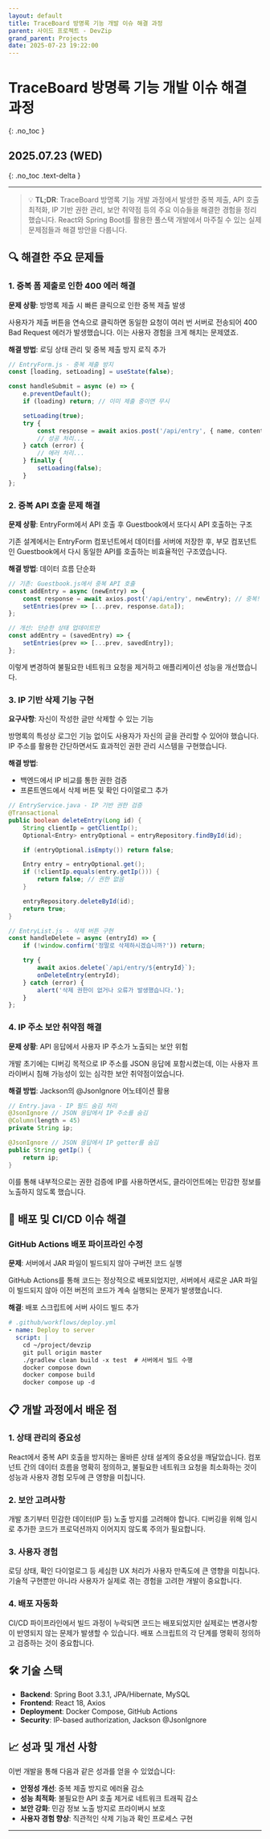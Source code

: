 ```yaml
---
layout: default
title: TraceBoard 방명록 기능 개발 이슈 해결 과정
parent: 사이드 프로젝트 - DevZip
grand_parent: Projects
date: 2025-07-23 19:22:00
---
```


# TraceBoard 방명록 기능 개발 이슈 해결 과정
{: .no_toc }

## 2025.07.23 (WED)
{: .no_toc .text-delta }

---

> 💡 **TL;DR**: TraceBoard 방명록 기능 개발 과정에서 발생한 중복 제출, API 호출 최적화, IP 기반 권한 관리, 보안 취약점 등의 주요 이슈들을 해결한 경험을 정리했습니다. React와 Spring Boot를 활용한 풀스택 개발에서 마주칠 수 있는 실제 문제점들과 해결 방안을 다룹니다.

## 🔍 해결한 주요 문제들

### 1. 중복 폼 제출로 인한 400 에러 해결

**문제 상황**: 방명록 제출 시 빠른 클릭으로 인한 중복 제출 발생

사용자가 제출 버튼을 연속으로 클릭하면 동일한 요청이 여러 번 서버로 전송되어 400 Bad Request 에러가 발생했습니다. 이는 사용자 경험을 크게 해치는 문제였죠.

**해결 방법**: 로딩 상태 관리 및 중복 제출 방지 로직 추가

```javascript
// EntryForm.js - 중복 제출 방지
const [loading, setLoading] = useState(false);

const handleSubmit = async (e) => {
    e.preventDefault();
    if (loading) return; // 이미 제출 중이면 무시

    setLoading(true);
    try {
        const response = await axios.post('/api/entry', { name, content });
        // 성공 처리...
    } catch (error) {
        // 에러 처리...
    } finally {
        setLoading(false);
    }
};
```

### 2. 중복 API 호출 문제 해결

**문제 상황**: EntryForm에서 API 호출 후 Guestbook에서 또다시 API 호출하는 구조

기존 설계에서는 EntryForm 컴포넌트에서 데이터를 서버에 저장한 후, 부모 컴포넌트인 Guestbook에서 다시 동일한 API를 호출하는 비효율적인 구조였습니다.

**해결 방법**: 데이터 흐름 단순화

```javascript
// 기존: Guestbook.js에서 중복 API 호출
const addEntry = async (newEntry) => {
    const response = await axios.post('/api/entry', newEntry); // 중복!
    setEntries(prev => [...prev, response.data]);
};

// 개선: 단순한 상태 업데이트만
const addEntry = (savedEntry) => {
    setEntries(prev => [...prev, savedEntry]);
};
```

이렇게 변경하여 불필요한 네트워크 요청을 제거하고 애플리케이션 성능을 개선했습니다.

### 3. IP 기반 삭제 기능 구현

**요구사항**: 자신이 작성한 글만 삭제할 수 있는 기능

방명록의 특성상 로그인 기능 없이도 사용자가 자신의 글을 관리할 수 있어야 했습니다. IP 주소를 활용한 간단하면서도 효과적인 권한 관리 시스템을 구현했습니다.

**해결 방법**:
- 백엔드에서 IP 비교를 통한 권한 검증
- 프론트엔드에서 삭제 버튼 및 확인 다이얼로그 추가

```java
// EntryService.java - IP 기반 권한 검증
@Transactional
public boolean deleteEntry(Long id) {
    String clientIp = getClientIp();
    Optional<Entry> entryOptional = entryRepository.findById(id);

    if (entryOptional.isEmpty()) return false;

    Entry entry = entryOptional.get();
    if (!clientIp.equals(entry.getIp())) {
        return false; // 권한 없음
    }

    entryRepository.deleteById(id);
    return true;
}
```

```javascript
// EntryList.js - 삭제 버튼 구현
const handleDelete = async (entryId) => {
    if (!window.confirm('정말로 삭제하시겠습니까?')) return;

    try {
        await axios.delete(`/api/entry/${entryId}`);
        onDeleteEntry(entryId);
    } catch (error) {
        alert('삭제 권한이 없거나 오류가 발생했습니다.');
    }
};
```

### 4. IP 주소 보안 취약점 해결

**문제 상황**: API 응답에서 사용자 IP 주소가 노출되는 보안 위험

개발 초기에는 디버깅 목적으로 IP 주소를 JSON 응답에 포함시켰는데, 이는 사용자 프라이버시 침해 가능성이 있는 심각한 보안 취약점이었습니다.

**해결 방법**: Jackson의 @JsonIgnore 어노테이션 활용

```java
// Entry.java - IP 필드 숨김 처리
@JsonIgnore // JSON 응답에서 IP 주소를 숨김
@Column(length = 45)
private String ip;

@JsonIgnore // JSON 응답에서 IP getter를 숨김
public String getIp() {
    return ip;
}
```

이를 통해 내부적으로는 권한 검증에 IP를 사용하면서도, 클라이언트에는 민감한 정보를 노출하지 않도록 했습니다.

## 🚀 배포 및 CI/CD 이슈 해결

### GitHub Actions 배포 파이프라인 수정

**문제**: 서버에서 JAR 파일이 빌드되지 않아 구버전 코드 실행

GitHub Actions를 통해 코드는 정상적으로 배포되었지만, 서버에서 새로운 JAR 파일이 빌드되지 않아 이전 버전의 코드가 계속 실행되는 문제가 발생했습니다.

**해결**: 배포 스크립트에 서버 사이드 빌드 추가

```yaml
# .github/workflows/deploy.yml
- name: Deploy to server
  script: |
    cd ~/project/devzip
    git pull origin master
    ./gradlew clean build -x test  # 서버에서 빌드 수행
    docker compose down
    docker compose build
    docker compose up -d
```

## 📋 개발 과정에서 배운 점

### 1. 상태 관리의 중요성
React에서 중복 API 호출을 방지하는 올바른 상태 설계의 중요성을 깨달았습니다. 컴포넌트 간의 데이터 흐름을 명확히 정의하고, 불필요한 네트워크 요청을 최소화하는 것이 성능과 사용자 경험 모두에 큰 영향을 미칩니다.

### 2. 보안 고려사항
개발 초기부터 민감한 데이터(IP 등) 노출 방지를 고려해야 합니다. 디버깅을 위해 임시로 추가한 코드가 프로덕션까지 이어지지 않도록 주의가 필요합니다.

### 3. 사용자 경험
로딩 상태, 확인 다이얼로그 등 세심한 UX 처리가 사용자 만족도에 큰 영향을 미칩니다. 기술적 구현뿐만 아니라 사용자가 실제로 겪는 경험을 고려한 개발이 중요합니다.

### 4. 배포 자동화
CI/CD 파이프라인에서 빌드 과정이 누락되면 코드는 배포되었지만 실제로는 변경사항이 반영되지 않는 문제가 발생할 수 있습니다. 배포 스크립트의 각 단계를 명확히 정의하고 검증하는 것이 중요합니다.

## 🛠 기술 스택

- **Backend**: Spring Boot 3.3.1, JPA/Hibernate, MySQL
- **Frontend**: React 18, Axios
- **Deployment**: Docker Compose, GitHub Actions
- **Security**: IP-based authorization, Jackson @JsonIgnore

## 📈 성과 및 개선 사항

이번 개발을 통해 다음과 같은 성과를 얻을 수 있었습니다:

- **안정성 개선**: 중복 제출 방지로 에러율 감소
- **성능 최적화**: 불필요한 API 호출 제거로 네트워크 트래픽 감소
- **보안 강화**: 민감 정보 노출 방지로 프라이버시 보호
- **사용자 경험 향상**: 직관적인 삭제 기능과 확인 프로세스 구현

---